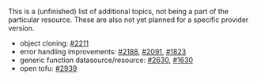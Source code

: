 This is a (unfinished) list of additional topics, not being a part of the particular resource. These are also not yet planned for a specific provider version.
- object cloning: [#2211](https://github.com/Snowflake-Labs/terraform-provider-snowflake/issues/2211)
- error handling improvements: [#2188](https://github.com/Snowflake-Labs/terraform-provider-snowflake/issues/2188), [#2091](https://github.com/Snowflake-Labs/terraform-provider-snowflake/issues/2091), [#1823](https://github.com/Snowflake-Labs/terraform-provider-snowflake/issues/1823)
- generic function datasource/resource: [#2630](https://github.com/Snowflake-Labs/terraform-provider-snowflake/issues/2630), [#1630](https://github.com/Snowflake-Labs/terraform-provider-snowflake/issues/1630)
- open tofu: [#2939](https://github.com/Snowflake-Labs/terraform-provider-snowflake/issues/2939)